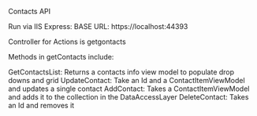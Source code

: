 Contacts API

Run via IIS Express: 
BASE URL: https://localhost:44393

Controller for Actions is getgontacts

Methods in getContacts include:

GetContactsList: Returns a contacts info view model to populate drop downs and grid
UpdateContact: Take an Id and a ContactItemViewModel and updates a single contact
AddContact: Takes a ContactItemViewModel and adds it to the collection in the DataAccessLayer
DeleteContact: Takes an Id and removes it
